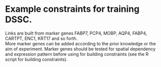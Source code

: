 # Example constraints for training DSSC.  
Links are built from marker genes FABP7, PCP4, MOBP, AQP4, FABP4, CARTPT, ENC1, KRT17 and so forth.  
More marker genes can be added according to the prior knowledge or the aim of experiment.
Marker genes should be tested for spatial dependency and expression pattern before using for building constraints (see the R script for building constraints).

